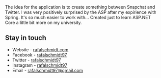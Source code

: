 The idea for the application is to create something between Snapchat and Twitter. I was very positively surprised by the ASP after my expirience with Spring. It's so much easier to work with... Created just to learn ASP.NET Core a little bit more on my university.

## Stay in touch

* Website - [rafalschmidt.com](https://rafalschmidt.com/)
* Facebook - [rafalschmidt97](https://facebook.com/rafalschmidt97/)
* Twitter - [rafalschmidt97](https://twitter.com/rafalschmidt97/)
* Instagram - [rafalschmidt97](https://instagram.com/rafalschmidt97/)
* Email - [rafalschmidt97@gmail.com](mailto:rafalschmidt97@gmail.com)

